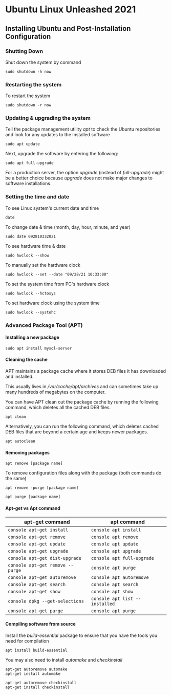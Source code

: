 # Ubuntu Linux Unleashed 2021

## Installing Ubuntu and Post-Installation Configuration

### Shutting Down

Shut down the system by command
```console
sudo shutdown -h now
```

### Restarting the system

To restart the system
```console
sudo shutdown -r now
```

### Updating & upgrading the system

Tell the package management utility *apt*
to check the Ubuntu repositories
and look for any updates to the installed software
```console
sudo apt update
```

Next, upgrade the software by entering the following:
```console
sudo apt full-upgrade
```

For a production server, the option *upgrade* (instead of *full-upgrade*)
might be a better choice because *upgrade* does not make major changes to software installations.

### Setting the time and date

To see Linux system's current date and time
```console
date
```

To change date & time (month, day, hour, minute, and year)
```console
sudo date 092810332021
```

To see hardware time & date
```console
sudo hwclock --show
```

To manually set the hardware clock
```console
sudo hwclock --set --date "09/28/21 10:33:00"
```

To set the system time from PC's hardware clock
```console
sudo hwclock --hctosys
```

To set hardware clock using the system time
```console
sudo hwclock --systohc
```

### Advanced Package Tool (APT)

#### Installing a new package

```console
sudo apt install mysql-server
```

#### Cleaning the cache

APT maintains a package cache where it stores DEB files it has downloaded and installed.

This usually lives in */var/cache/apt/archives* and can sometimes take up many hundreds
of megabytes on the computer.

You can have APT clean out the package cache by running the following command, which deletes all the cached DEB files.

```console
apt clean
```

Alternatively, you can run  the following command, which deletes cached DEB files that are beyond a certain age and keeps newer packages.

```console
apt autoclean
```

#### Removing packages

```console
apt remove [package name]
```

To remove configuration files along with the package (both commands do the same)

```console
apt remove -purge [package name]

apt purge [package name]
```

#### Apt-get vs Apt command

| apt-get command                      | apt command                        |
|--------------------------------------|------------------------------------|
| ```console apt-get install```        | ```console apt install```          |
| ```console apt-get remove```         | ```console apt remove```           |
| ```console apt-get update```         | ```console apt update```           |
| ```console apt-get upgrade```        | ```console apt upgrade```          |
| ```console apt-get dist-upgrade```   | ```console apt full-upgrade```     |
| ```console apt-get remove --purge``` | ```console apt purge```            |
| ```console apt-get autoremove```     | ```console apt autoremove```       |
| ```console apt-get search```         | ```console apt search```           |
| ```console apt-get show```           | ```console apt show```             |
| ```console dpkg --get-selections```  | ```console apt list --installed``` |
| ```console apt-get purge```          | ```console apt purge```            |

#### Compiling software from source

Install the *build-essential* package to ensure that you have the tools you need for compilation

```console
apt install build-essential
```

You may also need to install *automake* and *checkinstall*

```console
apt-get autoremove automake
apt-get install automake

apt-get autoremove checkinstall
apt-get install checkinstall
```